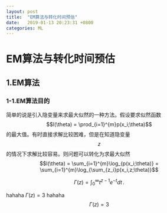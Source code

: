 ```yaml
---
layout: post
title:  "EM算法与转化时间预估"
date:   2019-01-13 20:23:31 +0800
categories: ML
---
```


# EM算法与转化时间预估
## 1.EM算法
### 1-1.EM算法目的
简单的说是引入隐变量来求最大似然的一种方法。假设要求似然函数$$l(\theta) = \prod_{i=1}^{m}p(x_i;\theta)$$的最大值。有时直接求解比较困难，但是在知道隐变量$$z$$的情况下求解比较容易。则问题可以转化为求最大似然$$l(\theta) = \sum_{i=1}^{m}\log_{p(x_i;\theta)} = \sum_{i=1}^{m}\log_{\sum_{z_i}p(x_i,z;\theta)}$$

$$
\Gamma(z) = \int_0^\infty t^{z-1}e^{-t}dt\,.
$$


hahaha $\Gamma(z) = 3$
hahaha $$\Gamma(z) = 3$$

